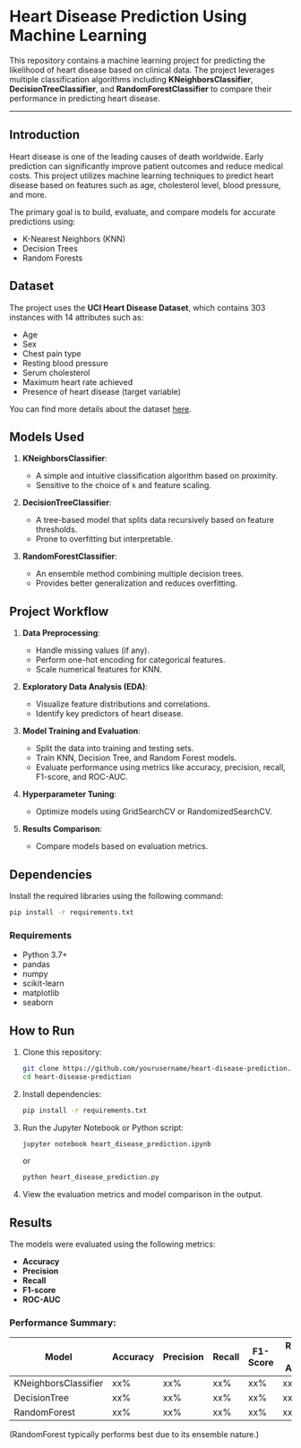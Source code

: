 # Heart Disease Prediction Using Machine Learning

This repository contains a machine learning project for predicting the likelihood of heart disease based on clinical data. The project leverages multiple classification algorithms including **KNeighborsClassifier**, **DecisionTreeClassifier**, and **RandomForestClassifier** to compare their performance in predicting heart disease.

---

## Introduction
Heart disease is one of the leading causes of death worldwide. Early prediction can significantly improve patient outcomes and reduce medical costs. This project utilizes machine learning techniques to predict heart disease based on features such as age, cholesterol level, blood pressure, and more.

The primary goal is to build, evaluate, and compare models for accurate predictions using:
- K-Nearest Neighbors (KNN)
- Decision Trees
- Random Forests

## Dataset
The project uses the **UCI Heart Disease Dataset**, which contains 303 instances with 14 attributes such as:
- Age
- Sex
- Chest pain type
- Resting blood pressure
- Serum cholesterol
- Maximum heart rate achieved
- Presence of heart disease (target variable)

You can find more details about the dataset [here](https://www.kaggle.com/datasets/ketangangal/heart-disease-dataset-uci).

## Models Used
1. **KNeighborsClassifier**:
   - A simple and intuitive classification algorithm based on proximity.
   - Sensitive to the choice of `k` and feature scaling.

2. **DecisionTreeClassifier**:
   - A tree-based model that splits data recursively based on feature thresholds.
   - Prone to overfitting but interpretable.

3. **RandomForestClassifier**:
   - An ensemble method combining multiple decision trees.
   - Provides better generalization and reduces overfitting.

## Project Workflow
1. **Data Preprocessing**:
   - Handle missing values (if any).
   - Perform one-hot encoding for categorical features.
   - Scale numerical features for KNN.

2. **Exploratory Data Analysis (EDA)**:
   - Visualize feature distributions and correlations.
   - Identify key predictors of heart disease.

3. **Model Training and Evaluation**:
   - Split the data into training and testing sets.
   - Train KNN, Decision Tree, and Random Forest models.
   - Evaluate performance using metrics like accuracy, precision, recall, F1-score, and ROC-AUC.

4. **Hyperparameter Tuning**:
   - Optimize models using GridSearchCV or RandomizedSearchCV.

5. **Results Comparison**:
   - Compare models based on evaluation metrics.

## Dependencies
Install the required libraries using the following command:
```bash
pip install -r requirements.txt
```
### Requirements
- Python 3.7+
- pandas
- numpy
- scikit-learn
- matplotlib
- seaborn

## How to Run
1. Clone this repository:
   ```bash
   git clone https://github.com/yourusername/heart-disease-prediction.git
   cd heart-disease-prediction
   ```

2. Install dependencies:
   ```bash
   pip install -r requirements.txt
   ```

3. Run the Jupyter Notebook or Python script:
   ```bash
   jupyter notebook heart_disease_prediction.ipynb
   ```
   or
   ```bash
   python heart_disease_prediction.py
   ```

4. View the evaluation metrics and model comparison in the output.

## Results
The models were evaluated using the following metrics:
- **Accuracy**
- **Precision**
- **Recall**
- **F1-score**
- **ROC-AUC**

### Performance Summary:
| Model                | Accuracy | Precision | Recall | F1-Score | ROC-AUC |
|----------------------|----------|-----------|--------|----------|---------|
| KNeighborsClassifier | xx%      | xx%       | xx%    | xx%      | xx%     |
| DecisionTree         | xx%      | xx%       | xx%    | xx%      | xx%     |
| RandomForest         | xx%      | xx%       | xx%    | xx%      | xx%     |

(RandomForest typically performs best due to its ensemble nature.)

